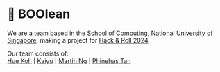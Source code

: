 # :ghost: BOOlean

We are a team based in the [School of Computing, National University of Singapore](http://www.comp.nus.edu.sg), making a project for [Hack & Roll 2024](https://hacknroll.nushackers.org/)

Our team consists of:  
[Hue Koh](https://github.com/huekoh) | [Kaiyu](https://github.com/kkaiyu) | [Martin Ng](https://github.com/martinng01) | [Phinehas Tan](https://github.com/phiphi-tan)

